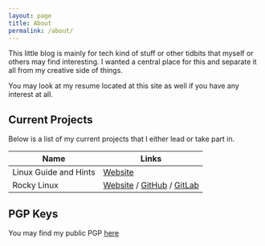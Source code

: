 ```yaml
---
layout: page
title: About
permalink: /about/
---
```


This little blog is mainly for tech kind of stuff or other tidbits that myself
or others may find interesting. I wanted a central place for this and separate
it all from my creative side of things.

You may look at my resume located at this site as well if you have any interest
at all.

## Current Projects

Below is a list of my current projects that I either lead or take part in.

| Name | Links |
| --- | --- |
| Linux Guide and Hints | [Website](https://linuxguideandhints.com) |
| Rocky Linux | [Website](https://rockylinux.org) / [GitHub](https://github.com/rocky-linux) / [GitLab](https://git.rockylinux.org) |

## PGP Keys

You may find my public PGP [here](https://keyserver.pgp.com/vkd/DownloadKey.event?keyid=0xB37E62D143879B36)
